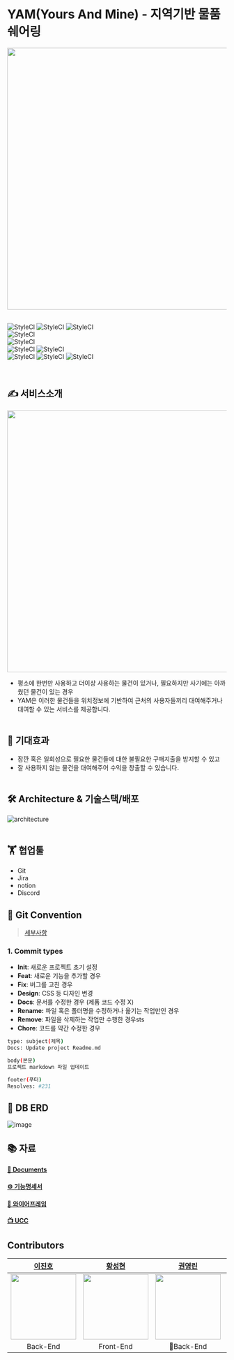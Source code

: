 # YAM(Yours And Mine) - 지역기반 물품 쉐어링 

<div align="center">
  <img width="600" src="https://user-images.githubusercontent.com/60912550/142337946-2506d87a-b9bf-480a-8817-e6156a51518d.png" />
</div>


<br/>


![StyleCI](https://img.shields.io/badge/React-17.0.2-brightgreen)
![StyleCI](https://img.shields.io/badge/Redux-7.2.5-7248B6)
![StyleCI](https://img.shields.io/badge/semantic/ui-2.0.3-00ACA3)   
![StyleCI](https://img.shields.io/badge/SpringBoot-2.5.5-blue)  
![StyleCI](https://img.shields.io/badge/MySQL-8.0.23-yellow)  
![StyleCI](https://img.shields.io/badge/ec2(ubuntu)-20.0.4-orange) 
![StyleCI](https://img.shields.io/badge/s3-2012.10.17-orange)  
![StyleCI](https://img.shields.io/badge/NginX-1.8.0-purple)
![StyleCI](https://img.shields.io/badge/Docker-20.10.10-purple)
![StyleCI](https://img.shields.io/badge/Jenkins-2.303.3-purple)  

<br/>

## ✍ 서비스소개
  <img width="600" src="https://i.imgur.com/sgwY5TO.png" />

* 평소에 한번만 사용하고 더이상 사용하는 물건이 있거나, 필요하지만 사기에는 아까웠던 물건이 있는 경우  
* YAM은 이러한 물건들을 위치정보에 기반하여 근처의 사용자들끼리 대여해주거나 대여할 수 있는 서비스를 제공합니다.
<br/><br/>

## 🙏 기대효과
* 잠깐 혹은 일회성으로 필요한 물건들에 대한 불필요한 구매지출을 방지할 수 있고  
* 잘 사용하지 않는 물건을 대여해주어 수익을 창출할 수 있습니다.
<br/><br/>

## 🛠 Architecture & 기술스택/배포
![architecture](https://user-images.githubusercontent.com/60912550/142353099-0677ca1c-46b2-42be-b47a-b1112e538b47.jpg)
<br/><br/>

## 🏋️‍ 협업툴
- Git
- Jira
- notion
- Discord

## 🤙 Git Convention
> [세부사항](https://jade-puffin-ae5.notion.site/Convention-d58fdb6a3b1b46e9b2582f8db560685b)

### 1. Commit types

- **Init**: 새로운 프로젝트 초기 설정
- **Feat**: 새로운 기능을 추가할 경우
- **Fix**: 버그를 고친 경우
- **Design**: CSS 등 디자인 변경
- **Docs**: 문서를 수정한 경우 (제품 코드 수정 X)
- **Rename:** 파일 혹은 폴더명을 수정하거나 옮기는 작업만인 경우
- **Remove**: 파일을 삭제하는 작업만 수행한 경우sts
- **Chore**: 코드를 약간 수정한 경우

```bash
type: subject(제목)
Docs: Update project Readme.md

body(본문)
프로젝트 markdown 파일 업데이트

footer(푸터)
Resolves: #231
```

## 🕋 DB ERD

![image](https://user-images.githubusercontent.com/60912550/142339564-d4059688-2229-42a0-8377-900c20fb119d.png)

## 📚 자료

#### [📄 Documents](https://jade-puffin-ae5.notion.site/198da8b96b0f4d79bdcf43180b955273)

#### [⚙️ 기능명세서](https://docs.google.com/spreadsheets/d/1G_F8xDsXFsFr3tqYknjU2vD3FG-4gd2p5jbI4qx72lk/edit#gid=0)

#### [🍻 와이어프레임](https://www.figma.com/file/CXrbBcaXfdqFolMzwmwCxZ/%EC%9E%90%EC%9C%A8%ED%94%84%EB%A1%9C%EC%A0%9D%ED%8A%B8?node-id=4%3A9)

#### [📺 UCC](https://yam-s3.s3.ap-northeast-2.amazonaws.com/etc/YAM.mp4)  


## Contributors

<div align="center">

|[이진호](https://github.com/jinho-pca)|[황성현](https://github.com/hsh0321)|[권영린](https://github.com/)|[김민재](https://github.com/)|[윤영은](https://github.com/)|
|:-:|:-:|:-:|:-:|:-:|
|<img src="https://user-images.githubusercontent.com/60912550/136307383-a06166e6-2c28-4626-9723-6696e0d7ae9d.png" width="150" height="150" />|<img src="https://user-images.githubusercontent.com/60912550/142337719-ee6b2be5-fbbc-4e96-b24e-1df0dc9de1ad.jpeg" width="150" height="150" />|<img src="https://user-images.githubusercontent.com/60912550/142339921-5c44a30a-c75f-4f73-8aac-602b8fde1594.jpeg" width="150" height="150" />|<img src="https://user-images.githubusercontent.com/60912550/142338138-c29fc7c5-08b5-4e91-9772-ec0386be23d5.jpeg" width="150" height="150"  />|<img src="https://user-images.githubusercontent.com/60912550/142337551-3c46a4ff-c939-4ba7-9023-2575c1147adc.jpeg" width="150" height="150"  />|
|Back-End <br/> |Front-End <br/>|Back-End  <br/>|Front-End <br/>|Back-End <br/>|

</div>

